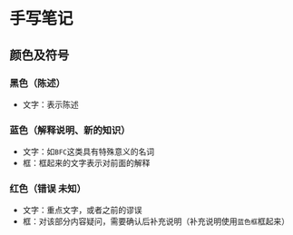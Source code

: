 # 手写笔记

## 颜色及符号

### 黑色（陈述）

- 文字：表示陈述

### 蓝色（解释说明、新的知识）

- 文字：如`BFC`这类具有特殊意义的名词
- 框：框起来的文字表示对前面的解释

### 红色（错误 未知）

- 文字：重点文字，或者之前的谬误
- 框：对该部分内容疑问，需要确认后补充说明（补充说明使用`蓝色框`框起来）